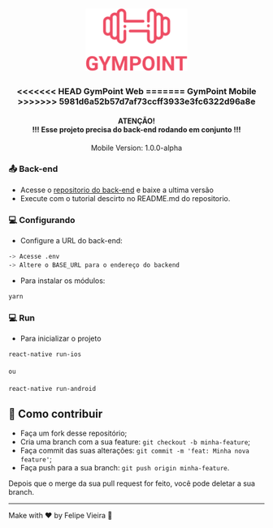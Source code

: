 <h1 align="center">
  <img alt="Gympoint" title="Gympoint" src=".github/logo.png" width="200px" />
</h1>

<h3 align="center">
<<<<<<< HEAD
  GymPoint Web
=======
  GymPoint Mobile
>>>>>>> 5981d6a52b57d7af73ccff3933e3fc6322d96a8e
</h3>

<h4 align="center">
  ATENÇÃO! </br>
  !!! Esse projeto precisa do back-end rodando em conjunto !!!
</h4>

<p align="center">Mobile Version: 1.0.0-alpha</p>

### :outbox_tray: Back-end

* Acesse o [repositorio do back-end](https://github.com/felipevlima/GymPoint-Backend/tree/master) e baixe a ultima versão
* Execute com o tutorial descirto no README.md do repositorio.

### :computer: Configurando

* Configure a URL do back-end:

```bash
-> Acesse .env
-> Altere o BASE_URL para o endereço do backend
```

* Para instalar os módulos:

```bash
yarn
```

### :computer: Run

* Para inicializar o projeto

```bash
react-native run-ios

ou

react-native run-android
```

## 🤔 Como contribuir

- Faça um fork desse repositório;
- Cria uma branch com a sua feature: `git checkout -b minha-feature`;
- Faça commit das suas alterações: `git commit -m 'feat: Minha nova feature'`;
- Faça push para a sua branch: `git push origin minha-feature`.

Depois que o merge da sua pull request for feito, você pode deletar a sua branch.

---

Make with ♥ by Felipe Vieira :wave:
